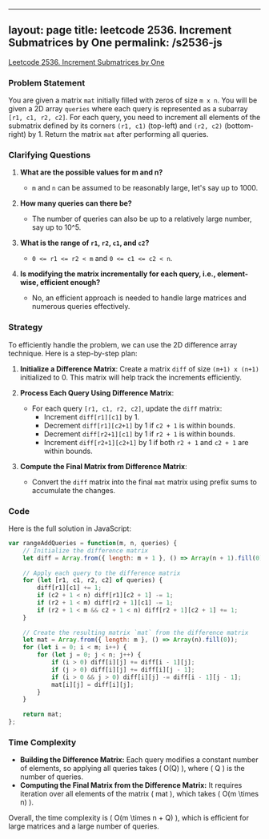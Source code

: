 
---
layout: page
title: leetcode 2536. Increment Submatrices by One
permalink: /s2536-js
---
[Leetcode 2536. Increment Submatrices by One](https://algoadvance.github.io/algoadvance/l2536)
### Problem Statement
You are given a matrix `mat` initially filled with zeros of size `m x n`. You will be given a 2D array `queries` where each query is represented as a subarray `[r1, c1, r2, c2]`. For each query, you need to increment all elements of the submatrix defined by its corners `(r1, c1)` (top-left) and `(r2, c2)` (bottom-right) by 1. Return the matrix `mat` after performing all queries.

### Clarifying Questions
1. **What are the possible values for m and n?**
   - `m` and `n` can be assumed to be reasonably large, let's say up to 1000.

2. **How many queries can there be?**
   - The number of queries can also be up to a relatively large number, say up to 10^5.

3. **What is the range of `r1`, `r2`, `c1`, and `c2`?**
   - `0 <= r1 <= r2 < m` and `0 <= c1 <= c2 < n`.

4. **Is modifying the matrix incrementally for each query, i.e., element-wise, efficient enough?**
   - No, an efficient approach is needed to handle large matrices and numerous queries effectively.

### Strategy
To efficiently handle the problem, we can use the 2D difference array technique. Here is a step-by-step plan:

1. **Initialize a Difference Matrix**: Create a matrix `diff` of size `(m+1) x (n+1)` initialized to 0. This matrix will help track the increments efficiently.
   
2. **Process Each Query Using Difference Matrix**:
   - For each query `[r1, c1, r2, c2]`, update the `diff` matrix:
     - Increment `diff[r1][c1]` by 1.
     - Decrement `diff[r1][c2+1]` by 1 if `c2 + 1` is within bounds.
     - Decrement `diff[r2+1][c1]` by 1 if `r2 + 1` is within bounds.
     - Increment `diff[r2+1][c2+1]` by 1 if both `r2 + 1` and `c2 + 1` are within bounds.

3. **Compute the Final Matrix from Difference Matrix**:
   - Convert the `diff` matrix into the final `mat` matrix using prefix sums to accumulate the changes.

### Code
Here is the full solution in JavaScript:

```javascript
var rangeAddQueries = function(m, n, queries) {
    // Initialize the difference matrix
    let diff = Array.from({ length: m + 1 }, () => Array(n + 1).fill(0));
    
    // Apply each query to the difference matrix
    for (let [r1, c1, r2, c2] of queries) {
        diff[r1][c1] += 1;
        if (c2 + 1 < n) diff[r1][c2 + 1] -= 1;
        if (r2 + 1 < m) diff[r2 + 1][c1] -= 1;
        if (r2 + 1 < m && c2 + 1 < n) diff[r2 + 1][c2 + 1] += 1;
    }
    
    // Create the resulting matrix `mat` from the difference matrix
    let mat = Array.from({ length: m }, () => Array(n).fill(0));
    for (let i = 0; i < m; i++) {
        for (let j = 0; j < n; j++) {
            if (i > 0) diff[i][j] += diff[i - 1][j];
            if (j > 0) diff[i][j] += diff[i][j - 1];
            if (i > 0 && j > 0) diff[i][j] -= diff[i - 1][j - 1];
            mat[i][j] = diff[i][j];
        }
    }
    
    return mat;
};
```

### Time Complexity
- **Building the Difference Matrix:** Each query modifies a constant number of elements, so applying all queries takes \( O(Q) \), where \( Q \) is the number of queries.
- **Computing the Final Matrix from the Difference Matrix:** It requires iteration over all elements of the matrix \( mat \), which takes \( O(m \times n) \).

Overall, the time complexity is \( O(m \times n + Q) \), which is efficient for large matrices and a large number of queries.